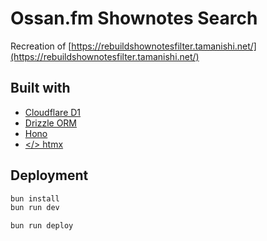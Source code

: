 # Ossan.fm Shownotes Search

Recreation of [https://rebuildshownotesfilter.tamanishi.net/](https://rebuildshownotesfilter.tamanishi.net/)

## Built with

- [Cloudflare D1](https://developers.cloudflare.com/d1/)
- [Drizzle ORM](https://orm.drizzle.team/)
- [Hono](https://hono.dev/)
- [</> htmx](https://htmx.org/)

## Deployment

```txt
bun install
bun run dev
```

```txt
bun run deploy
```
